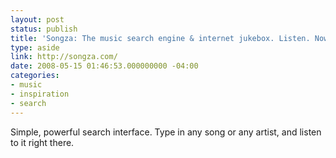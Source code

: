 ```yaml
---
layout: post
status: publish
title: 'Songza: The music search engine & internet jukebox. Listen. Now.'
type: aside
link: http://songza.com/
date: 2008-05-15 01:46:53.000000000 -04:00
categories:
- music
- inspiration
- search
---
```

<p>Simple, powerful search interface. Type in any song or any artist, and listen to it right there.</p>

